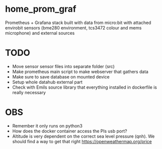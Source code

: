 # home_prom_graf
Prometheus + Grafana stack built with data from micro:bit with attached envirobit sensors (bme280 environment, tcs3472 colour and mems microphone) and external sources


# TODO
- Move sensor sensor files into separate folder (src)
- Make prometheus main script to make webserver that gathers data
- Make sure to save database on mounted device
- Setup whole datahub external part
- Check with Emils source library that everything installed in dockerfile is really necessary


# OBS
- Remember it only runs on python3 
- How does the docker container access the PIs usb port?
- Altitude is very dependent on the correct sea level pressure (qnh). We should find a way to get that right
https://openweathermap.org/price